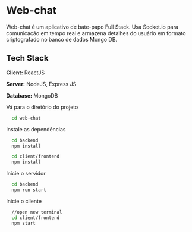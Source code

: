 # Web-chat

Web-chat é um aplicativo de bate-papo Full Stack.
Usa Socket.io para comunicação em tempo real e armazena detalhes do usuário em formato criptografado no banco de dados Mongo DB.

## Tech Stack

**Client:** ReactJS

**Server:** NodeJS, Express JS

**Database:** MongoDB

Vá para o diretório do projeto

```bash
  cd web-chat
```

Instale as dependências

```bash
  cd backend
  npm install
```

```bash
  cd client/frontend
  npm install
```

Inicie o servidor

```bash
  cd backend
  npm run start
```

Inicie o cliente

```bash
  //open new terminal
  cd client/frontend
  npm start
```
